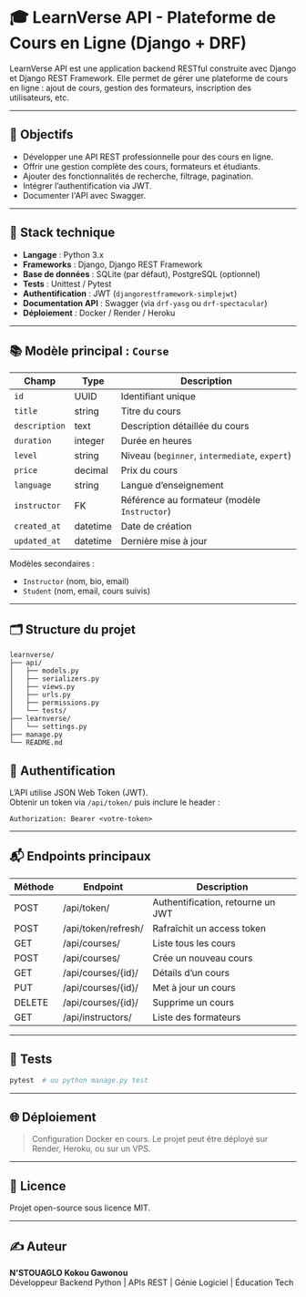 
# 🎓 LearnVerse API - Plateforme de Cours en Ligne (Django + DRF)

LearnVerse API est une application backend RESTful construite avec Django et Django REST Framework. Elle permet de gérer une plateforme de cours en ligne : ajout de cours, gestion des formateurs, inscription des utilisateurs, etc.

---

## 🎯 Objectifs

- Développer une API REST professionnelle pour des cours en ligne.
- Offrir une gestion complète des cours, formateurs et étudiants.
- Ajouter des fonctionnalités de recherche, filtrage, pagination.
- Intégrer l’authentification via JWT.
- Documenter l'API avec Swagger.

---

## 🧱 Stack technique

- **Langage** : Python 3.x  
- **Frameworks** : Django, Django REST Framework  
- **Base de données** : SQLite (par défaut), PostgreSQL (optionnel)  
- **Tests** : Unittest / Pytest  
- **Authentification** : JWT (`djangorestframework-simplejwt`)  
- **Documentation API** : Swagger (via `drf-yasg` ou `drf-spectacular`)  
- **Déploiement** : Docker / Render / Heroku

---

## 📚 Modèle principal : `Course`

| Champ          | Type      | Description                                 |
|----------------|-----------|---------------------------------------------|
| `id`           | UUID      | Identifiant unique                          |
| `title`        | string    | Titre du cours                              |
| `description`  | text      | Description détaillée du cours              |
| `duration`     | integer   | Durée en heures                             |
| `level`        | string    | Niveau (`beginner`, `intermediate`, `expert`) |
| `price`        | decimal   | Prix du cours                               |
| `language`     | string    | Langue d’enseignement                       |
| `instructor`   | FK        | Référence au formateur (modèle `Instructor`) |
| `created_at`   | datetime  | Date de création                            |
| `updated_at`   | datetime  | Dernière mise à jour                        |

Modèles secondaires :
- `Instructor` (nom, bio, email)
- `Student` (nom, email, cours suivis)

---

## 🗂️ Structure du projet

```
learnverse/
├── api/
│   ├── models.py
│   ├── serializers.py
│   ├── views.py
│   ├── urls.py
│   ├── permissions.py
│   └── tests/
├── learnverse/
│   └── settings.py
├── manage.py
└── README.md
```


## 🔑 Authentification

L’API utilise JSON Web Token (JWT).  
Obtenir un token via `/api/token/` puis inclure le header :

```
Authorization: Bearer <votre-token>
```

---

## 📬 Endpoints principaux

| Méthode | Endpoint              | Description                     |
|---------|------------------------|---------------------------------|
| POST    | /api/token/            | Authentification, retourne un JWT |
| POST    | /api/token/refresh/    | Rafraîchit un access token      |
| GET     | /api/courses/          | Liste tous les cours            |
| POST    | /api/courses/          | Crée un nouveau cours           |
| GET     | /api/courses/{id}/     | Détails d’un cours              |
| PUT     | /api/courses/{id}/     | Met à jour un cours             |
| DELETE  | /api/courses/{id}/     | Supprime un cours               |
| GET     | /api/instructors/      | Liste des formateurs            |

---

## 🧪 Tests

```bash
pytest  # ou python manage.py test
```

---

## 🌐 Déploiement

> Configuration Docker en cours. Le projet peut être déployé sur Render, Heroku, ou sur un VPS.

---

## 📄 Licence

Projet open-source sous licence MIT.

---

## ✍️ Auteur

**N'STOUAGLO Kokou Gawonou**  
Développeur Backend Python | APIs REST | Génie Logiciel | Éducation Tech
